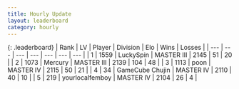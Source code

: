 ```yaml
---
title: Hourly Update
layout: leaderboard
category: hourly
---
```


{: .leaderboard}
| Rank | LV | Player | Division | Elo | Wins | Losses |
| --- | --- | --- | --- | --- | --- | --- |
| <span data-change="0">1</span> | 1559 | <span title="ID: 498412">LuckySpin</span> | MASTER III | <span data-change="8">2145</span> | <span data-change="1">51</span> | <span data-change="0">20</span> |
| <span data-change="2">2</span> | 1073 | <span title="ID: 692745">Mercury</span> | MASTER III | <span data-change="33">2139</span> | <span data-change="5">104</span> | <span data-change="1">48</span> |
| <span data-change="-1">3</span> | 1113 | <span title="ID: 540690">poon</span> | MASTER IV | <span data-change="0">2115</span> | <span data-change="0">50</span> | <span data-change="0">21</span> |
| <span data-change="-1">4</span> | 34 | <span title="ID: 754306">GameCube Chujin</span> | MASTER IV | <span data-change="0">2110</span> | <span data-change="0">40</span> | <span data-change="0">10</span> |
| <span data-change="0">5</span> | 219 | <span title="ID: 719486">yourlocalfemboy</span> | MASTER IV | <span data-change="0">2104</span> | <span data-change="0">26</span> | <span data-change="0">4</span> |